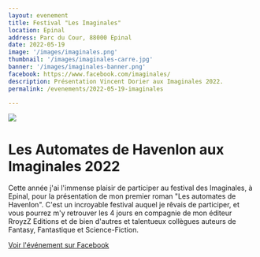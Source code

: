 ```yaml
---
layout: evenement
title: Festival "Les Imaginales"
location: Epinal
address: Parc du Cour, 88000 Epinal
date: 2022-05-19
image: '/images/imaginales.png'
thumbnail: '/images/imaginales-carre.jpg'
banner: '/images/imaginales-banner.png'
facebook: https://www.facebook.com/imaginales/
description: Présentation Vincent Dorier aux Imaginales 2022.
permalink: /evenements/2022-05-19-imaginales

---
```


![]({{page.image}})

# Les Automates de Havenlon aux Imaginales 2022

Cette année j'ai l'immense plaisir de participer au festival des Imaginales, à Epinal, pour la présentation de mon premier roman "Les automates de Havenlon". C'est un incroyable festival auquel je rêvais de participer, et vous pourrez m'y retrouver les 4 jours en compagnie de mon éditeur RroyzZ Editions et de bien d'autres et talentueux collègues auteurs de Fantasy, Fantastique et Science-Fiction.

<a href="{{ page.facebook }}" target="_blank">
<i class="fab fa-facebook"></i> Voir l'événement sur Facebook
</a>
